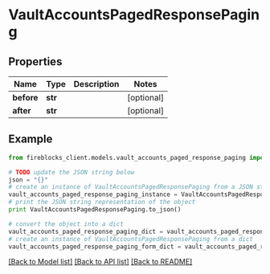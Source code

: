 # VaultAccountsPagedResponsePaging


## Properties
Name | Type | Description | Notes
------------ | ------------- | ------------- | -------------
**before** | **str** |  | [optional] 
**after** | **str** |  | [optional] 

## Example

```python
from fireblocks_client.models.vault_accounts_paged_response_paging import VaultAccountsPagedResponsePaging

# TODO update the JSON string below
json = "{}"
# create an instance of VaultAccountsPagedResponsePaging from a JSON string
vault_accounts_paged_response_paging_instance = VaultAccountsPagedResponsePaging.from_json(json)
# print the JSON string representation of the object
print VaultAccountsPagedResponsePaging.to_json()

# convert the object into a dict
vault_accounts_paged_response_paging_dict = vault_accounts_paged_response_paging_instance.to_dict()
# create an instance of VaultAccountsPagedResponsePaging from a dict
vault_accounts_paged_response_paging_form_dict = vault_accounts_paged_response_paging.from_dict(vault_accounts_paged_response_paging_dict)
```
[[Back to Model list]](../README.md#documentation-for-models) [[Back to API list]](../README.md#documentation-for-api-endpoints) [[Back to README]](../README.md)


